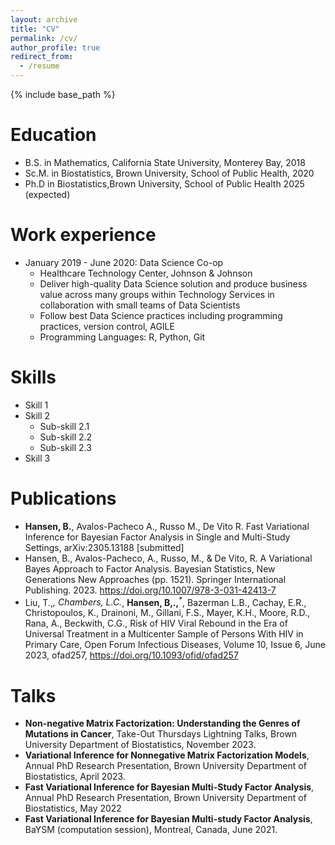 ```yaml
---
layout: archive
title: "CV"
permalink: /cv/
author_profile: true
redirect_from:
  - /resume
---
```


{% include base_path %}

Education
======
* B.S. in Mathematics, California State University, Monterey Bay, 2018
* Sc.M. in Biostatistics, Brown University, School of Public Health, 2020
* Ph.D in Biostatistics,Brown University, School of Public Health 2025 (expected)

Work experience
======
* January 2019 - June 2020: Data Science Co-op
  * Healthcare Technology Center, Johnson & Johnson
  *    Deliver high-quality Data Science solution and produce business value across many groups within Technology Services in collaboration with small teams of Data Scientists
  *    Follow best Data Science practices including programming practices, version control, AGILE
  *    Programming Languages: R, Python, Git
  
Skills
======
* Skill 1
* Skill 2
  * Sub-skill 2.1
  * Sub-skill 2.2
  * Sub-skill 2.3
* Skill 3

Publications
======
  * <b>Hansen, B.</b>, Avalos-Pacheco A., Russo M., De Vito R. Fast Variational Inference for Bayesian Factor Analysis in Single and Multi-Study Settings, arXiv:2305.13188 [submitted]
  * Hansen, B., Avalos-Pacheco, A., Russo, M., & De Vito, R. A Variational Bayes Approach to
Factor Analysis. Bayesian Statistics, New Generations New Approaches (pp. 1521). Springer
International Publishing. 2023. https://doi.org/10.1007/978-3-031-42413-7 
  * Liu, T.,<sup>*</sup>, Chambers, L.C.<sup>*</sup>, <b>Hansen, B,.,</b><sup>*</sup>, Bazerman L.B., Cachay, E.R., Christopoulos, K., Drainoni, M., Gillani, F.S., Mayer, K.H., Moore, R.D., Rana, A., Beckwith, C.G., Risk of HIV Viral Rebound in the Era of Universal Treatment in a Multicenter Sample of Persons With HIV in Primary Care, Open Forum Infectious Diseases, Volume 10, Issue 6, June 2023, ofad257, https://doi.org/10.1093/ofid/ofad257

  
Talks
======
  * <b>Non-negative Matrix Factorization: Understanding the Genres of Mutations in Cancer</b>, Take-Out Thursdays Lightning Talks, Brown University Department of Biostatistics, November 2023.
  * <b>Variational Inference for Nonnegative Matrix Factorization Models</b>, Annual PhD Research Presentation, Brown University Department of Biostatistics, April 2023.
  * <b>Fast Variational Inference for Bayesian Multi-Study Factor Analysis</b>, Annual PhD Research Presentation, Brown University Department of Biostatistics, May 2022
  * <b>Fast Variational Inference for Bayesian Multi-study Factor Analysis</b>, BaYSM (computation session), Montreal, Canada, June 2021.

